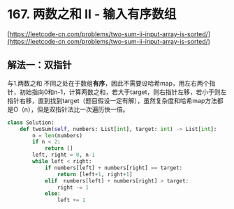 # 167. 两数之和 II - 输入有序数组

[https://leetcode-cn.com/problems/two-sum-ii-input-array-is-sorted/](https://leetcode-cn.com/problems/two-sum-ii-input-array-is-sorted/)

## 解法一：双指针

与1.两数之和 不同之处在于数组**有序**，因此不需要设哈希map，用左右两个指针，初始指向0和n-1，计算两数之和，若大于target，则右指针左移，若小于则左指针右移，直到找到target（题目假设一定有解），虽然复杂度和哈希map方法都是O（n），但是双指针法比一次遍历快一倍。

```python
class Solution:
    def twoSum(self, numbers: List[int], target: int) -> List[int]:
        n = len(numbers)
        if n < 2:
            return []
        left, right = 0, n-1
        while left < right:
            if numbers[left] + numbers[right] == target:
                return [left+1, right+1]
            elif  numbers[left] + numbers[right] > target:
                right -= 1
            else:
                left += 1                
```

